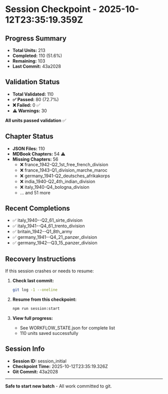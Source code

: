 # Session Checkpoint - 2025-10-12T23:35:19.359Z

## Progress Summary

- **Total Units:** 213
- **Completed:** 110 (51.6%)
- **Remaining:** 103
- **Last Commit:** 43a2028

## Validation Status

- **Total Validated:** 110
- **✅ Passed:** 80 (72.7%)
- **❌ Failed:** 0 ✅
- **⚠️ Warnings:** 30

**All units passed validation** ✅

## Chapter Status

- **JSON Files:** 110
- **MDBook Chapters:** 54 ⚠️
- **Missing Chapters:** 56
  - ❌ france_1942-Q2_1st_free_french_division
  - ❌ france_1943-Q1_division_marche_maroc
  - ❌ germany_1941-Q2_deutsches_afrikakorps
  - ❌ india_1940-Q2_4th_indian_division
  - ❌ italy_1940-Q4_bologna_division
  - ... and 51 more

## Recent Completions

- ✅ italy_1940--Q2_61_sirte_division
- ✅ italy_1941--Q4_61_trento_division
- ✅ britain_1942--Q1_8th_army
- ✅ germany_1941--Q4_21_panzer_division
- ✅ germany_1942--Q3_15_panzer_division

## Recovery Instructions

If this session crashes or needs to resume:

1. **Check last commit:**
   ```bash
   git log -1 --oneline
   ```

2. **Resume from this checkpoint:**
   ```bash
   npm run session:start
   ```

3. **View full progress:**
   - See WORKFLOW_STATE.json for complete list
   - 110 units saved successfully

## Session Info

- **Session ID:** session_initial
- **Checkpoint Time:** 2025-10-12T23:35:19.326Z
- **Git Commit:** 43a2028

---

**Safe to start new batch** - All work committed to git.
